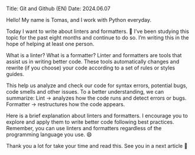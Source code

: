 Title: Git and Github (EN)
Date: 2024.06.07

Hello! My name is Tomas, and I work with Python everyday.

Today I want to write about linters and formatters. 🎉 
I’ve been studying this topic for the past eight months and continue to do so. I’m writing this in the hope of helping at least one person.

What is a linter? What is a formatter?
Linter and formatters are tools that assist us in writing better code.
These tools automatically changes and rewrite (if you choose) your code according to a set of rules or styles guides.

This help us analyze and check our code for syntax errors, potential bugs, code smells and other issues.
To a better understanding, we can summarize:
Lint → analyzes how the code runs and detect errors or bugs.
Formatter → restructures how the code appears.

Here is a brief explanation about linters and formatters. I encourage you to explore and apply them to write better code following best practices. Remember, you can use linters and formatters regardless of the programming language you use. 😄 

Thank you a lot for take your time and read this. See you in a next article 🙂